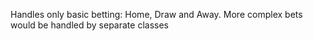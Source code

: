 Handles only basic betting: Home, Draw and Away.
More complex bets would be handled by separate classes